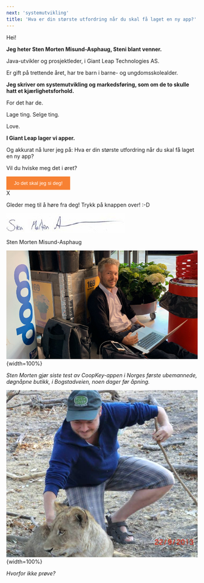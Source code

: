 ```yaml
---
next: 'systemutvikling'
title: 'Hva er din største utfordring når du skal få laget en ny app?'
---
```

Hei!

**Jeg heter Sten Morten Misund-Asphaug, Steni blant venner.**

Java-utvikler og prosjektleder, i Giant Leap Technologies AS.

Er gift på trettende året, har tre barn i barne- og ungdomsskolealder.

**Jeg skriver om systemutvikling og markedsføring, som om de to skulle hatt et kjærlighetsforhold.**

For det har de.

Lage ting. Selge ting.

Love.

**I Giant Leap lager vi apper.** 

Og akkurat nå lurer jeg på: Hva er din største utfordring når du skal få laget en ny app?

Vil du hviske meg det i øret?
 
<link rel="stylesheet" type="text/css" href="https://s3.amazonaws.com/bucket-io-widget-assets/home/styleBucket.css"><button style="background-color:#F78133;color:#FFFFFF;border:none;padding:10px 20px;cursor:pointer" onclick="lunchModal('https://go.bucketquizzes.com/ds/808ca3f8')" id="myBtnBucket" class="btn-outline-bucket">Jo det skal jeg si deg!</button><div id="myModalButton" class="modalBucket"><div class="modal-content-bucket"> <span class="close-bucket">X</span></div></div> <script src="https://s3.amazonaws.com/bucket-io-widget-assets/home/scriptBucket.js" type="text/javascript"></script>


Gleder meg til å høre fra deg! Trykk på knappen over! :-D


![alt text](assets/media/SMMA-signatur.jpg "Sten Morten debugger CoopKey appen, Coop Bogstadveien")

Sten Morten Misund-Asphaug


![alt text](assets/media/sm_prix_inne_cut.png "Sten Morten debugger CoopKey appen, Coop Bogstadveien"){width=100%}

*Sten Morten gjør siste test av CoopKey-appen i Norges første ubemannede, døgnåpne butikk, i Bogstadveien, noen dager før åpning.*


![alt text](assets/media/sm_lion.jpg "Sten Morten i sitt rette element"){width=100%}

*Hvorfor ikke prøve?*
